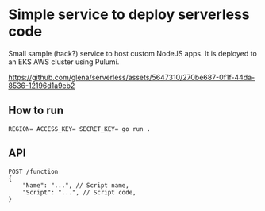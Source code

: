 # Simple service to deploy serverless code

Small sample (hack?) service to host custom NodeJS apps. It is deployed to an EKS AWS cluster using Pulumi.


https://github.com/glena/serverless/assets/5647310/270be687-0f1f-44da-8536-12196d1a9eb2


## How to run

```
REGION= ACCESS_KEY= SECRET_KEY= go run .
```

## API

```
POST /function
{
    "Name": "...", // Script name,
    "Script": "...", // Script code,
}
```
